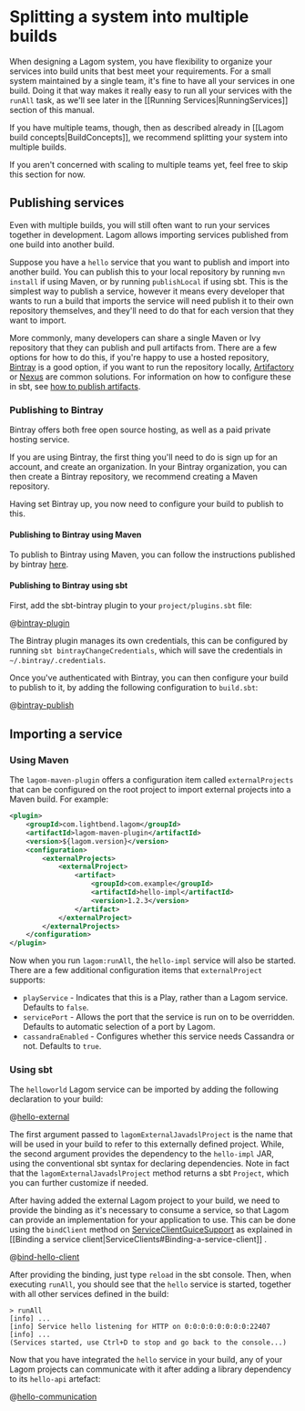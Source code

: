 # Splitting a system into multiple builds

When designing a Lagom system, you have flexibility to organize your services into build units that best meet your requirements. For a small system maintained by a single team, it's fine to have all your services in one build. Doing it that way makes it really easy to run all your services with the `runAll` task, as we'll see later in the [[Running Services|RunningServices]] section of this manual.

If you have multiple teams, though, then as described already in [[Lagom build concepts|BuildConcepts]], we recommend splitting your system into multiple builds.

If you aren't concerned with scaling to multiple teams yet, feel free to skip this section for now.

## Publishing services

Even with multiple builds, you will still often want to run your services together in development.  Lagom allows importing services published from one build into another build.

Suppose you have a `hello` service that you want to publish and import into another build.  You can publish this to your local repository by running `mvn install` if using Maven, or by running `publishLocal` if using sbt.  This is the simplest way to publish a service, however it means every developer that wants to run a build that imports the service will need publish it to their own repository themselves, and they'll need to do that for each version that they want to import.

More commonly, many developers can share a single Maven or Ivy repository that they can publish and pull artifacts from.  There are a few options for how to do this, if you're happy to use a hosted repository, [Bintray](https://bintray.com) is a good option, if you want to run the repository locally, [Artifactory](https://www.jfrog.com/open-source/) or [Nexus](https://www.sonatype.com/products-overview) are common solutions.  For information on how to configure these in sbt, see [how to publish artifacts](https://www.scala-sbt.org/1.x/docs/Publishing.html).

### Publishing to Bintray

Bintray offers both free open source hosting, as well as a paid private hosting service.

If you are using Bintray, the first thing you'll need to do is sign up for an account, and create an organization.  In your Bintray organization, you can then create a Bintray repository, we recommend creating a Maven repository.

Having set Bintray up, you now need to configure your build to publish to this.

#### Publishing to Bintray using Maven

To publish to Bintray using Maven, you can follow the instructions published by bintray [here](https://blog.bintray.com/2015/09/17/publishing-your-maven-project-to-bintray/).

#### Publishing to Bintray using sbt

First, add the sbt-bintray plugin to your `project/plugins.sbt` file:

@[bintray-plugin](code/multiple-builds.sbt)

The Bintray plugin manages its own credentials, this can be configured by running `sbt bintrayChangeCredentials`, which will save the credentials in `~/.bintray/.credentials`.

Once you've authenticated with Bintray, you can then configure your build to publish to it, by adding the following configuration to `build.sbt`:

@[bintray-publish](code/multiple-builds.sbt)

## Importing a service

### Using Maven

The `lagom-maven-plugin` offers a configuration item called `externalProjects` that can be configured on the root project to import external projects into a Maven build.  For example:

```xml
<plugin>
    <groupId>com.lightbend.lagom</groupId>
    <artifactId>lagom-maven-plugin</artifactId>
    <version>${lagom.version}</version>
    <configuration>
        <externalProjects>
            <externalProject>
                <artifact>
                    <groupId>com.example</groupId>
                    <artifactId>hello-impl</artifactId>
                    <version>1.2.3</version>
                </artifact>
            </externalProject>
        </externalProjects>
    </configuration>
</plugin>
```

Now when you run `lagom:runAll`, the `hello-impl` service will also be started.  There are a few additional configuration items that `externalProject` supports:

* `playService` - Indicates that this is a Play, rather than a Lagom service. Defaults to `false`.
* `servicePort` - Allows the port that the service is run on to be overridden. Defaults to automatic selection of a port by Lagom.
* `cassandraEnabled` - Configures whether this service needs Cassandra or not. Defaults to `true`.

### Using sbt

The `helloworld` Lagom service can be imported by adding the following declaration to your build:

@[hello-external](code/multiple-builds.sbt)

The first argument passed to `lagomExternalJavadslProject` is the name that will be used in your build to refer to this externally defined project. While, the second argument provides the dependency to the `hello-impl` JAR, using the conventional sbt syntax for declaring dependencies. Note in fact that the `lagomExternalJavadslProject` method returns a sbt `Project`, which you can further customize if needed.

After having added the external Lagom project to your build, we need to provide the binding as it's necessary to consume a service, so that Lagom can provide an implementation for your application to use.  This can be done using the `bindClient` method on [ServiceClientGuiceSupport](api/index.html?com/lightbend/lagom/javadsl/client/ServiceClientGuiceSupport.html) as explained in [[Binding a service client|ServiceClients#Binding-a-service-client]] .

@[bind-hello-client](../services/code/docs/services/client/Module.java)

After providing the binding, just type `reload` in the sbt console. Then, when executing `runAll`, you should see that the `hello` service is started, together with all other services defined in the build:


```console
> runAll
[info] ...
[info] Service hello listening for HTTP on 0:0:0:0:0:0:0:0:22407
[info] ...
(Services started, use Ctrl+D to stop and go back to the console...)
```

Now that you have integrated the `hello` service in your build, any of your Lagom projects can communicate with it after adding a library dependency to its `hello-api` artefact:

@[hello-communication](code/multiple-builds.sbt)
